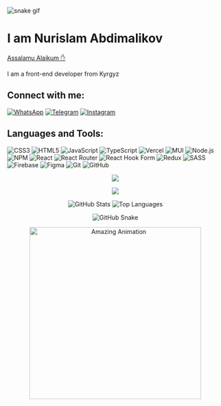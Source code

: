 <!-- Добавляем анимированную змейку -->
![snake gif](https://github.com/username/github-snake/blob/main/github-contribution-grid-snake.gif)

# I am Nurislam Abdimalikov

[Assalamu Alaikum ✋](https://example.com)

I am a front-end developer from Kyrgyz

## Connect with me:
[![WhatsApp](https://img.shields.io/badge/WhatsApp-25D366?style=for-the-badge&logo=whatsapp&logoColor=white)](https://wa.me/номер_телефона)
[![Telegram](https://img.shields.io/badge/Telegram-2CA5E0?style=for-the-badge&logo=telegram&logoColor=white)](https://t.me/username)
[![Instagram](https://img.shields.io/badge/Instagram-E4405F?style=for-the-badge&logo=instagram&logoColor=white)](https://www.instagram.com/username)

## Languages and Tools:

![CSS3](https://img.shields.io/badge/-CSS3-1572B6?logo=css3&logoColor=fff&style=for-the-badge)
![HTML5](https://img.shields.io/badge/-HTML5-E34F26?logo=html5&logoColor=fff&style=for-the-badge)
![JavaScript](https://img.shields.io/badge/-JavaScript-F7DF1E?logo=javascript&logoColor=000&style=for-the-badge)
![TypeScript](https://img.shields.io/badge/-TypeScript-3178C6?logo=typescript&logoColor=fff&style=for-the-badge)
![Vercel](https://img.shields.io/badge/-Vercel-000000?logo=vercel&logoColor=fff&style=for-the-badge)
![MUI](https://img.shields.io/badge/-MUI-007FFF?logo=mui&logoColor=fff&style=for-the-badge)
![Node.js](https://img.shields.io/badge/-Node.js-339933?logo=node.js&logoColor=fff&style=for-the-badge)
![NPM](https://img.shields.io/badge/-NPM-CB3837?logo=npm&logoColor=fff&style=for-the-badge)
![React](https://img.shields.io/badge/-React-61DAFB?logo=react&logoColor=000&style=for-the-badge)
![React Router](https://img.shields.io/badge/-React%20Router-CA4245?logo=react-router&logoColor=fff&style=for-the-badge)
![React Hook Form](https://img.shields.io/badge/-React%20Hook%20Form-EC5990?logo=react-hook-form&logoColor=fff&style=for-the-badge)
![Redux](https://img.shields.io/badge/-Redux-764ABC?logo=redux&logoColor=fff&style=for-the-badge)
![SASS](https://img.shields.io/badge/-SASS-CC6699?logo=sass&logoColor=fff&style=for-the-badge)
![Firebase](https://img.shields.io/badge/-Firebase-FFCA28?logo=firebase&logoColor=000&style=for-the-badge)
![Figma](https://img.shields.io/badge/-Figma-F24E1E?logo=figma&logoColor=fff&style=for-the-badge)
![Git](https://img.shields.io/badge/-Git-F05032?logo=git&logoColor=fff&style=for-the-badge)
![GitHub](https://img.shields.io/badge/-GitHub-181717?logo=github&logoColor=fff&style=for-the-badge)

<!-- Добавляем анимированный текст -->
<p align="center">
  <a href="https://github.com/username" target="_blank">
    <img src="https://readme-typing-svg.herokuapp.com?font=Fira+Code&weight=500&size=22&pause=1000&color=FF5733&center=true&width=435&lines=Front-end+developer;Welcome+to+my+GitHub!;Check+out+my+projects+below">
  </a>
</p>

<p align="center">
  <a href="https://github.com/username" target="_blank">
    <img src="https://readme-typing-svg.herokuapp.com?font=Fira+Code&weight=500&size=22&pause=1000&color=FF5733&center=true&vCenter=true&width=435&lines=Front-end+developer;Welcome+to+my+GitHub!;Check+out+my+projects+below;Happy+coding!">
  </a>
</p>

<!-- Статистика GitHub -->
<p align="center">
  <img src="https://github-readme-stats.vercel.app/api?username=username&show_icons=true&theme=radical" alt="GitHub Stats" />
  <img src="https://github-readme-stats.vercel.app/api/top-langs/?username=username&layout=compact&theme=radical" alt="Top Languages" />
</p>

<!-- Змея GitHub Contributions -->
<p align="center">
  <img src="https://github.com/username/github-snake/blob/main/github-contribution-grid-snake.gif" alt="GitHub Snake" />
</p>

<!-- Эффектная анимация -->
<p align="center">
  <img src="https://media.giphy.com/media/13HgwGsXF0aiGY/giphy.gif" alt="Amazing Animation" width="400" />
</p>
